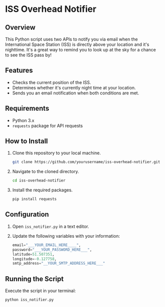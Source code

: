 # ISS Overhead Notifier

## Overview

This Python script uses two APIs to notify you via email when the International Space Station (ISS) is directly above your location and it's nighttime. It's a great way to remind you to look up at the sky for a chance to see the ISS pass by!

## Features

- Checks the current position of the ISS.
- Determines whether it's currently night time at your location.
- Sends you an email notification when both conditions are met.

## Requirements

- Python 3.x
- `requests` package for API requests

## How to Install

1. Clone this repository to your local machine.

    ```bash
    git clone https://github.com/yourusername/iss-overhead-notifier.git
    ```

2. Navigate to the cloned directory.

    ```bash
    cd iss-overhead-notifier
    ```

3. Install the required packages.

    ```bash
    pip install requests
    ```

## Configuration

1. Open `iss_notifier.py` in a text editor.
2. Update the following variables with your information:

    ```python
    email="___YOUR_EMAIL_HERE____",
    password="___YOUR_PASSWORD_HERE___",
    latitude=51.507351,
    longitude=-0.127758,
    smtp_address="__YOUR_SMTP_ADDRESS_HERE___"
    ```

## Running the Script

Execute the script in your terminal:

```bash
python iss_notifier.py
